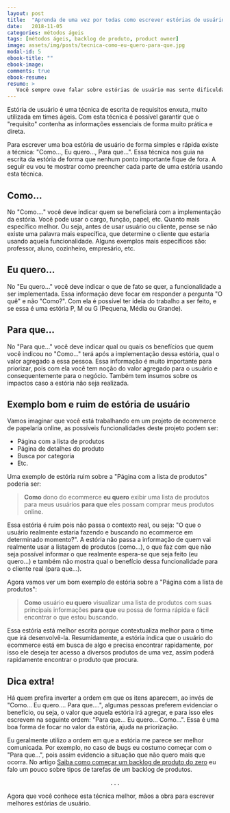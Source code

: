 ```yaml
---
layout: post
title:  "Aprenda de uma vez por todas como escrever estórias de usuário com a técnica \"Como... Eu quero... Para que\""
date:   2018-11-05
categories: métodos ágeis
tags: [métodos ágeis, backlog de produto, product owner]
image: assets/img/posts/tecnica-como-eu-quero-para-que.jpg
modal-id: 5
ebook-title: ""
ebook-image:
comments: true
ebook-resume:
resumo: >
   Você sempre ouve falar sobre estórias de usuário mas sente dificuldades quando vai escrever as suas? Este artigo veio para te ajudar! Com a técnica "Como… Eu quero… Para que..." seus problemas em escrever estórias acabaram!
---
```


Estória de usuário é uma técnica de escrita de requisitos enxuta, muito utilizada em times ágeis. Com esta técnica é possível garantir que o "requisito" contenha as informações essenciais de forma muito prática e direta.

Para escrever uma boa estória de usuário de forma simples e rápida existe a técnica: "Como…, Eu quero…, Para que...". Essa técnica nos guia na escrita da estória de forma que nenhum ponto importante fique de fora. A seguir eu vou te mostrar como preencher cada parte de uma estória usando esta técnica.

## Como...
No "Como...." você deve indicar quem se beneficiará com a implementação da estória. Você pode usar o cargo, função, papel, etc. Quanto mais específico melhor. Ou seja, antes de usar usuário ou cliente, pense se não existe uma palavra mais específica, que determine o cliente que estaria usando aquela funcionalidade. Alguns exemplos mais específicos são: professor, aluno, cozinheiro, empresário, etc.

## Eu quero...
No "Eu quero..." você deve indicar o que de fato se quer, a funcionalidade a ser implementada. Essa informação deve focar em responder a pergunta "O quê" e não "Como?". Com ela é possível ter ideia do trabalho a ser feito, e se essa é uma estória P, M ou G (Pequena, Média ou Grande).

## Para que...
No "Para que..." você deve indicar qual ou quais os benefícios que quem você indicou no "Como..." terá após a implementação dessa estória, qual o valor agregado a essa pessoa. Essa informação é muito importante para priorizar, pois com ela você tem noção do valor agregado para o usuário e consequentemente para o negócio. Também tem insumos sobre os impactos caso a estória não seja realizada.


## Exemplo bom e ruim de estória de usuário
Vamos imaginar que você está trabalhando em um projeto de ecommerce de papelaria online, as possíveis funcionalidades deste projeto podem ser:
* Página com a lista de produtos
* Página de detalhes do produto
* Busca por categoria
* Etc.

Uma exemplo de estória ruim sobre a "Página com a lista de produtos" poderia ser:

> **Como** dono do ecommerce **eu quero** exibir uma lista de produtos para meus usuários **para que** eles possam comprar meus produtos online.

Essa estória é ruim pois não passa o contexto real, ou seja: "O que o usuário realmente estaria fazendo e buscando no ecommerce em determinado momento?". A estória não passa a informação de quem vai realmente usar a listagem de produtos (como...), o que faz com que não seja possível informar o que realmente espera-se que seja feito (eu quero...) e também não mostra qual o benefício dessa funcionalidade para o cliente real (para que…).

Agora vamos ver um bom exemplo de estória sobre a "Página com a lista de produtos":

> **Como** usuário **eu quero** visualizar uma lista de produtos com suas principais informações **para que** eu possa de forma rápida e fácil encontrar o que estou buscando.

Essa estória está melhor escrita porque contextualiza melhor para o time que irá desenvolvê-la. Resumidamente, a estória indica que o usuário do ecommerce está em busca de algo e precisa encontrar rapidamente, por isso ele deseja ter acesso a diversos produtos de uma vez, assim poderá rapidamente encontrar o produto que procura.

## Dica extra!
Há quem prefira inverter a ordem em que os itens aparecem, ao invés de "Como… Eu quero…. Para que….", algumas pessoas preferem evidenciar o benefício, ou seja, o valor que aquela estória irá agregar, e para isso eles escrevem na seguinte ordem: "Para que… Eu quero… Como...". Essa é uma boa forma de focar no valor da estória, ajuda na priorização.

Eu geralmente utilizo a ordem em que a estória me parece ser melhor comunicada. Por exemplo, no caso de bugs eu costumo começar com o "Para que...", pois assim evidencio a situação que não quero mais que ocorra. No artigo <a href="/articles/backlog-de-produto-comece-o-seu">Saiba como começar um backlog de produto do zero</a> eu falo um pouco sobre tipos de tarefas de um backlog de produtos.


<p><center>. . .</center></p>

Agora que você conhece esta técnica melhor, mãos a obra para escrever melhores estórias de usuário.
